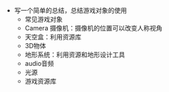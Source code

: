 
* 写一个简单的总结，总结游戏对象的使用
  * 常见游戏对象 
  * Camera 摄像机：摄像机的位置可以改变人称视角 
  * 天空盒：利用资源库 
  * 3D物体 
  * 地形系统：利用资源和地形设计工具 
  * audio音频
  * 光源 
  * 游戏资源库
